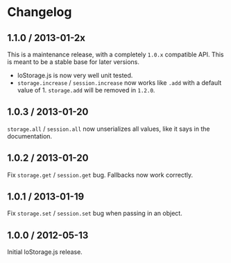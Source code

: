 # Changelog

## 1.1.0 / 2013-01-2x

This is a maintenance release, with a completely `1.0.x` compatible API. This is meant to be a stable base for later versions.

- loStorage.js is now very well unit tested.
- `storage.increase` / `session.increase` now works like `.add` with a default value of 1. `storage.add` will be removed in `1.2.0`.

## 1.0.3 / 2013-01-20

`storage.all` / `session.all` now unserializes all values, like it says in the documentation.

## 1.0.2 / 2013-01-20

Fix `storage.get` / `session.get` bug. Fallbacks now work correctly.

## 1.0.1 / 2013-01-19

Fix `storage.set` / `session.set` bug when passing in an object.

## 1.0.0 / 2012-05-13

Initial loStorage.js release.